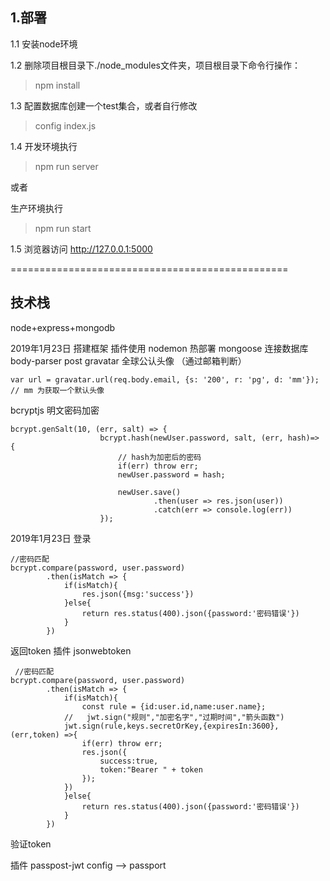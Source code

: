 

## 1.部署

1.1 安装node环境

1.2 删除项目根目录下./node_modules文件夹，项目根目录下命令行操作：
> npm install

1.3 配置数据库创建一个test集合，或者自行修改
> config index.js

1.4 开发环境执行
> npm run server

或者

生产环境执行
> npm run start

1.5 浏览器访问 http://127.0.0.1:5000


================================================
## 技术栈
node+express+mongodb

2019年1月23日
搭建框架
插件使用
nodemon  热部署
mongoose  连接数据库
body-parser  post
gravatar 全球公认头像 （通过邮箱判断） 
```
var url = gravatar.url(req.body.email, {s: '200', r: 'pg', d: 'mm'});
// mm 为获取一个默认头像
```
bcryptjs 明文密码加密 
```
bcrypt.genSalt(10, (err, salt) => {
                    bcrypt.hash(newUser.password, salt, (err, hash)=> {
                        // hash为加密后的密码
                        if(err) throw err;
                        newUser.password = hash;

                        newUser.save()
                                .then(user => res.json(user))
                                .catch(err => console.log(err))
                    });
```
2019年1月23日
登录
```
//密码匹配
bcrypt.compare(password, user.password)
        .then(isMatch => {
            if(isMatch){
                res.json({msg:'success'})
            }else{
                return res.status(400).json({password:'密码错误'}) 
            }
        })
```
返回token
插件 jsonwebtoken

```
 //密码匹配
bcrypt.compare(password, user.password)
        .then(isMatch => {
            if(isMatch){
                const rule = {id:user.id,name:user.name};
            //   jwt.sign("规则","加密名字","过期时间","箭头函数")
            jwt.sign(rule,keys.secretOrKey,{expiresIn:3600},(err,token) =>{
                if(err) throw err;
                res.json({
                    success:true,
                    token:"Bearer " + token
                });
            })
            }else{
                return res.status(400).json({password:'密码错误'}) 
            }
        })
```
验证token

插件 passpost-jwt
config --> passport

